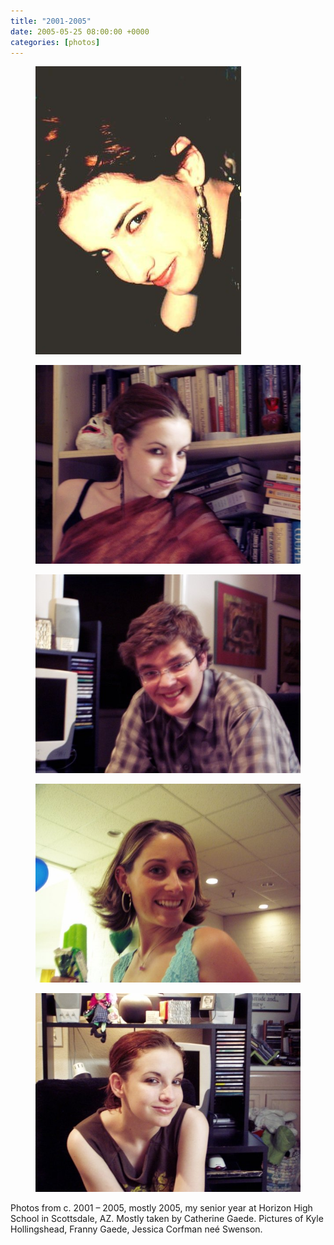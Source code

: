 ```yaml
---
title: "2001-2005"
date: 2005-05-25 08:00:00 +0000
categories: [photos]
---
```

<div class="gallery">
   <div class="gallery__column">
      <figure class="gallery__thumb">
         <img src="/assets/img/9cfe6a8bbd.jpg" class="gallery__image">
      </figure>
      <figure class="gallery__thumb">
         <img src="/assets/img/932ed50850.jpg" class="gallery__image">
      </figure>
   </div>
</div>
   <div class="gallery__column">
      <figure class="gallery__thumb">
         <img src="/assets/img/80cde50864.jpg" class="gallery__image">
      </figure>
      <figure class="gallery__thumb">
         <img src="/assets/img/81b87ab337.jpg" class="gallery__image">
      </figure>
   </div>
</div>
   <div class="gallery__column">
      <figure class="gallery__thumb">
         <img src="/assets/img/f1732ce963.jpg" class="gallery__image">
      </figure>
   </div>
</div>

Photos from c. 2001 – 2005, mostly 2005, my senior year at Horizon High School in Scottsdale, AZ. Mostly taken by Catherine Gaede. Pictures of Kyle Hollingshead, Franny Gaede, Jessica Corfman neé Swenson.